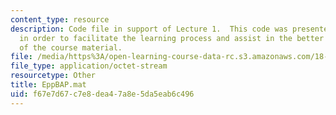 ```yaml
---
content_type: resource
description: Code file in support of Lecture 1.  This code was presented by the professor
  in order to facilitate the learning process and assist in the better understanding
  of the course material.
file: /media/https%3A/open-learning-course-data-rc.s3.amazonaws.com/18-409-behavior-of-algorithms-spring-2002/f67e7d67c7e8dea47a8e5da5eab6c496_EppBAP.mat
file_type: application/octet-stream
resourcetype: Other
title: EppBAP.mat
uid: f67e7d67-c7e8-dea4-7a8e-5da5eab6c496
---
```

